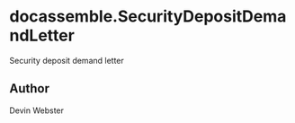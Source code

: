 # docassemble.SecurityDepositDemandLetter

Security deposit demand letter

## Author

Devin Webster


